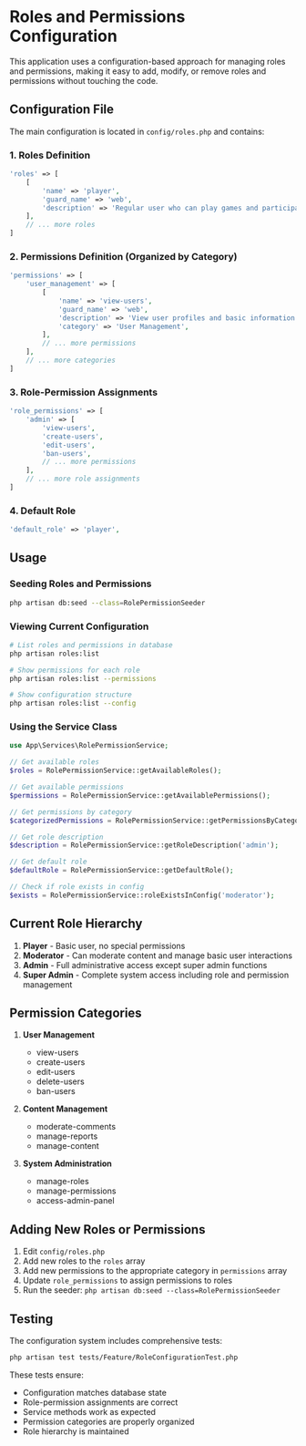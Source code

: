 # Roles and Permissions Configuration

This application uses a configuration-based approach for managing roles and permissions, making it easy to add, modify, or remove roles and permissions without touching the code.

## Configuration File

The main configuration is located in `config/roles.php` and contains:

### 1. Roles Definition
```php
'roles' => [
    [
        'name' => 'player',
        'guard_name' => 'web',
        'description' => 'Regular user who can play games and participate in community features',
    ],
    // ... more roles
]
```

### 2. Permissions Definition (Organized by Category)
```php
'permissions' => [
    'user_management' => [
        [
            'name' => 'view-users',
            'guard_name' => 'web',
            'description' => 'View user profiles and basic information',
            'category' => 'User Management',
        ],
        // ... more permissions
    ],
    // ... more categories
]
```

### 3. Role-Permission Assignments
```php
'role_permissions' => [
    'admin' => [
        'view-users',
        'create-users',
        'edit-users',
        'ban-users',
        // ... more permissions
    ],
    // ... more role assignments
]
```

### 4. Default Role
```php
'default_role' => 'player',
```

## Usage

### Seeding Roles and Permissions
```bash
php artisan db:seed --class=RolePermissionSeeder
```

### Viewing Current Configuration
```bash
# List roles and permissions in database
php artisan roles:list

# Show permissions for each role
php artisan roles:list --permissions

# Show configuration structure
php artisan roles:list --config
```

### Using the Service Class
```php
use App\Services\RolePermissionService;

// Get available roles
$roles = RolePermissionService::getAvailableRoles();

// Get available permissions
$permissions = RolePermissionService::getAvailablePermissions();

// Get permissions by category
$categorizedPermissions = RolePermissionService::getPermissionsByCategory();

// Get role description
$description = RolePermissionService::getRoleDescription('admin');

// Get default role
$defaultRole = RolePermissionService::getDefaultRole();

// Check if role exists in config
$exists = RolePermissionService::roleExistsInConfig('moderator');
```

## Current Role Hierarchy

1. **Player** - Basic user, no special permissions
2. **Moderator** - Can moderate content and manage basic user interactions
3. **Admin** - Full administrative access except super admin functions
4. **Super Admin** - Complete system access including role and permission management

## Permission Categories

1. **User Management**
   - view-users
   - create-users
   - edit-users
   - delete-users
   - ban-users

2. **Content Management**
   - moderate-comments
   - manage-reports
   - manage-content

3. **System Administration**
   - manage-roles
   - manage-permissions
   - access-admin-panel

## Adding New Roles or Permissions

1. Edit `config/roles.php`
2. Add new roles to the `roles` array
3. Add new permissions to the appropriate category in `permissions` array
4. Update `role_permissions` to assign permissions to roles
5. Run the seeder: `php artisan db:seed --class=RolePermissionSeeder`

## Testing

The configuration system includes comprehensive tests:
```bash
php artisan test tests/Feature/RoleConfigurationTest.php
```

These tests ensure:
- Configuration matches database state
- Role-permission assignments are correct
- Service methods work as expected
- Permission categories are properly organized
- Role hierarchy is maintained
